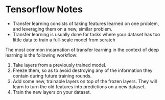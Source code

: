 # Tensorflow Notes
- Transfer learning consists of taking features learned on one problem, and leveraging them on a new, similar problem.
- Transfer learning is usually done for tasks where your dataset has too little data to train a full-scale model from scratch

The most common incarnation of transfer learning in the context of deep learning is the following workflow:

1. Take layers from a previously trained model.
2. Freeze them, so as to avoid destroying any of the information they contain during future training rounds.
3. Add some new, trainable layers on top of the frozen layers. They will learn to turn the old features into predictions on a new dataset.
4. Train the new layers on your dataset.